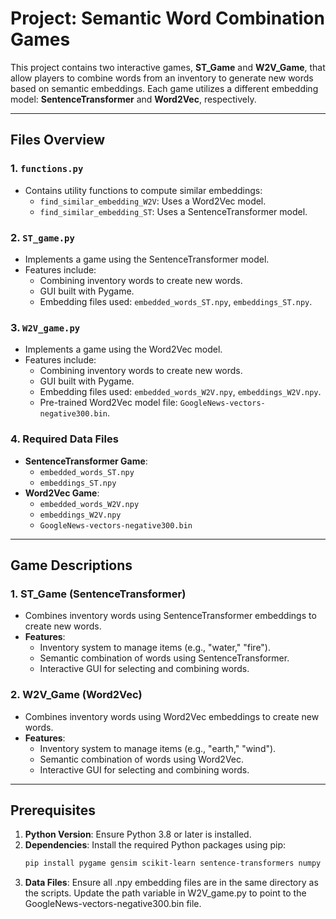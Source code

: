 # Project: Semantic Word Combination Games

This project contains two interactive games, **ST_Game** and **W2V_Game**, that allow players to combine words from an inventory to generate new words based on semantic embeddings. Each game utilizes a different embedding model: **SentenceTransformer** and **Word2Vec**, respectively.

---

## Files Overview

### 1. `functions.py`
- Contains utility functions to compute similar embeddings:
  - `find_similar_embedding_W2V`: Uses a Word2Vec model.
  - `find_similar_embedding_ST`: Uses a SentenceTransformer model.

### 2. `ST_game.py`
- Implements a game using the SentenceTransformer model.
- Features include:
  - Combining inventory words to create new words.
  - GUI built with Pygame.
  - Embedding files used: `embedded_words_ST.npy`, `embeddings_ST.npy`.

### 3. `W2V_game.py`
- Implements a game using the Word2Vec model.
- Features include:
  - Combining inventory words to create new words.
  - GUI built with Pygame.
  - Embedding files used: `embedded_words_W2V.npy`, `embeddings_W2V.npy`.
  - Pre-trained Word2Vec model file: `GoogleNews-vectors-negative300.bin`.

### 4. Required Data Files
- **SentenceTransformer Game**:
  - `embedded_words_ST.npy`
  - `embeddings_ST.npy`
- **Word2Vec Game**:
  - `embedded_words_W2V.npy`
  - `embeddings_W2V.npy`
  - `GoogleNews-vectors-negative300.bin`

---

## Game Descriptions

### 1. ST_Game (SentenceTransformer)
- Combines inventory words using SentenceTransformer embeddings to create new words.
- **Features**:
  - Inventory system to manage items (e.g., "water," "fire").
  - Semantic combination of words using SentenceTransformer.
  - Interactive GUI for selecting and combining words.

### 2. W2V_Game (Word2Vec)
- Combines inventory words using Word2Vec embeddings to create new words.
- **Features**:
  - Inventory system to manage items (e.g., "earth," "wind").
  - Semantic combination of words using Word2Vec.
  - Interactive GUI for selecting and combining words.

---

## Prerequisites

1. **Python Version**: Ensure Python 3.8 or later is installed.
2. **Dependencies**:
   Install the required Python packages using pip:
   ```bash
   pip install pygame gensim scikit-learn sentence-transformers numpy
   ```
3. **Data Files**: Ensure all .npy embedding files are in the same directory as the scripts.
Update the path variable in W2V_game.py to point to the GoogleNews-vectors-negative300.bin file.
